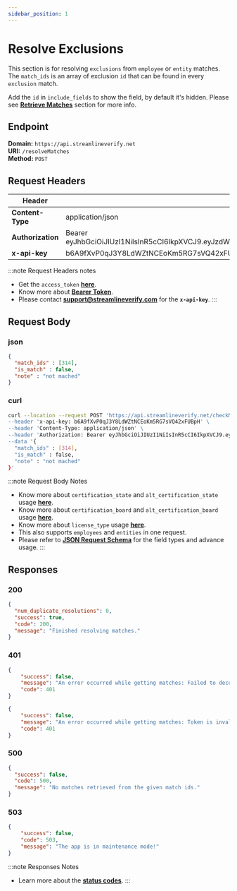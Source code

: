 ```yaml
---
sidebar_position: 1
---
```


# Resolve Exclusions

This section is for resolving `exclusions` from `employee` or `entity` matches. 
The `match_ids` is an array of exclusion `id` that can be found in every `exclusion` match. 

Add the `id` in `include_fields` to show the field, by default it's hidden.
Please see [**Retrieve Matches**](../retrieve-matches/retrieving-employees.md) section for more info.

## Endpoint

**Domain:** `https://api.streamlineverify.net`  
**URI:** `/resolveMatches`  
**Method:** `POST`

## Request Headers

|Header  |Value  |
|---|---|
|**Content-Type**  |application/json  |
|**Authorization**  |Bearer eyJhbGciOiJIUzI1NiIsInR5cCI6IkpXVCJ9.eyJzdWIiOiIxMjM0NTY3ODkwIiwibmFtZSI6IkpvaG4gRG9lIiwiaWF0IjoxNTE2MjM5MDIyfQ.SflKxwRJSMeKKF2QT4fwpMeJf36POk6yJV_adQssw5c  |
|**x-api-key**   |b6A9fXvP0qJ3Y8LdWZtNCEoKm5RG7sVQ42xFUBpH   |

:::note Request Headers notes
- Get the `access_token` **[here](../authentication/user-authentication.md)**.
- Know more about **[Bearer Token](https://www.geeksforgeeks.org/difference-between-bearer-token-and-basic-authentication/#what-is-bearer-token)**.
- Please contact **support@streamlineverify.com** for the **`x-api-key`**.
  :::


## Request Body

### json
```json
{
  "match_ids" : [314],
  "is_match" : false,
  "note" : "not mached"
}
```

### curl
```bash
curl --location --request POST 'https://api.streamlineverify.net/checkMatches \
--header 'x-api-key: b6A9fXvP0qJ3Y8LdWZtNCEoKm5RG7sVQ42xFUBpH' \
--header 'Content-Type: application/json' \
--header 'Authorization: Bearer eyJhbGciOiJIUzI1NiIsInR5cCI6IkpXVCJ9.eyJzdWIiOiIxMjM0NTY3ODkwIiwibmFtZSI6IkpvaG4gRG9lIiwiaWF0IjoxNTE2MjM5MDIyfQ.SflKxwRJSMeKKF2QT4fwpMeJf36POk6yJV_adQssw5c' \
--data '{
  "match_ids" : [314],
  "is_match" : false,
  "note" : "not mached"
}'
```

:::note Request Body Notes
- Know more about `certification_state` and `alt_certification_state` usage **[here](../check-matches/certification-states.mdx)**.
- Know more about `certification_board` and `alt_certification_board` usage **[here](../check-matches/certification-board-registries.mdx)**.
- Know more about `license_type` usage **[here](../check-matches/license-types.mdx)**.
- This also supports `employees` and `entities` in one request.
- Please refer to **[JSON Request Schema](../check-matches/json-request-schema.mdx)** for the field types and advance usage.
  :::


## Responses

### 200
```json
{
  "num_duplicate_resolutions": 0,
  "success": true,
  "code": 200,
  "message": "Finished resolving matches."
}
```

### 401
```json
{
    "success": false,
    "message": "An error occurred while getting matches: Failed to decode the JWT token. Undefined offset: 1",
    "code": 401
}
```
```json
{
    "success": false,
    "message": "An error occurred while getting matches: Token is invalid.",
    "code": 401
}
```

### 500
```json
{
  "success": false,
  "code": 500,
  "message": "No matches retrieved from the given match ids."
}
```

### 503
```json
{
    "success": false,
    "code": 503,
    "message": "The app is in maintenance mode!"
}
```

:::note Responses Notes
- Learn more about the [**status codes**](./status-codes.md).
  :::